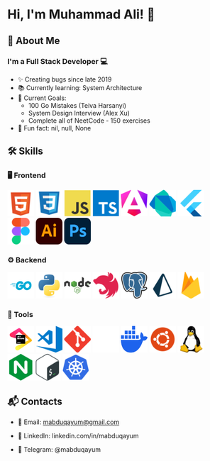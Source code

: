# Hi, I'm Muhammad Ali! 👋

## 🚀 About Me

### I'm a Full Stack Developer 💻

- ✨ Creating bugs since late 2019
- 📚 Currently learning: System Architecture
- 🎯 Current Goals:
    - 100 Go Mistakes (Teiva Harsanyi)
    - System Design Interview (Alex Xu)
    - Complete all of NeetCode - 150 exercises
- 🎲 Fun fact: nil, null, None

## 🛠️ Skills

### 🖥️ Frontend

<div>  
<a href="https://w3.org/html/"><img src="images/html5.svg" alt="html5" width="60" height="60"/></a> 
<a href="https://w3schools.com/css/"><img src="images/css3.svg" alt="css3" width="60" height="60"/></a> 
<a href="https://developer.mozilla.org/en-US/docs/Web/JavaScript"><img src="images/js.svg" alt="javascript" width="60" height="60"/></a> 
<a href="https://typescriptlang.org/"><img src="images/ts.svg" alt="typescript" width="60" height="60"/></a> 
<a href="https://angular.io"><img src="images/angular.svg" alt="angular" width="60" height="60"/></a>
<a href="https://dart.dev"><img src="images/dart.svg" alt="dart" width="60" height="60"/></a> 
<a href="https://flutter.dev"><img src="images/flutter.svg" alt="flutter" width="60" height="60"/></a> 
<a href="https://figma.com/"><img src="images/figma.svg" alt="figma" width="60" height="60"/></a> 
<a href="https://adobe.com/in/products/illustrator.html"><img src="images/adobe-illustrator.svg" alt="illustrator" width="60" height="60"/></a> 
<a href="https://photoshop.com/en"><img src="images/photoshop.svg" alt="photoshop" width="60" height="60"/></a> 
</div>

### ⚙️ Backend

<div>  
<a href="https://go.dev"><img src="images/go.svg" alt="go" width="60" height="60"/></a> 
<a href="https://python.org"><img src="images/py.svg" alt="python" width="60" height="60"/></a> 
<a href="https://nodejs.org"><img src="images/nodejs.svg" alt="nodejs" width="60" height="60"/></a> 
<a href="https://nestjs.com/"><img src="images/nestjs.svg" alt="nestjs" width="60" height="60"/></a> 
<a href="https://postgresql.org"><img src="images/psql.svg" alt="postgresql" width="60" height="60"/></a> 
<a href="https://prisma.io/"><img src="images/prisma.svg" alt="prisma js" width="60" height="60"/></a>  
<a href="https://firebase.google.com/"><img src="images/firebase.svg" alt="firebase" width="60" height="60"/> </a></div>

### 🔧 Tools

<div>
<a href="https://jetbrains.com/"><img src="images/jetbrains.svg" alt="git" width="60" height="60"/></a> 
<a href="https://code.visualstudio.com/"><img src="images/vscode.svg" alt="git" width="60" height="60"/></a> 
<a href="https://git-scm.com/"><img src="images/git.svg" alt="git" width="60" height="60"/></a> 
<a href="https://github.com/"><img src="images/github.svg" alt="github" width="60" height="60"/></a> 
<a href="https://docker.com/"><img src="images/docker.svg" alt="docker" width="60" height="60"/></a> 
<a href="https://ubuntu.com/"><img src="images/ubuntu.svg" alt="ubuntu" width="60" height="60"/></a> 
<a href="https://linux.org/"><img src="images/linux.svg" alt="linux" width="60" height="60"/></a> 
<a href="https://nginx.com"><img src="images/nginx.svg" alt="nginx" width="60" height="60"/></a><a href="https://gnu.org/software/bash/"><img src="images/bash.svg" alt="bash" width="60" height="60"/></a> 
<a href="https://kubernetes.io"><img src="images/kubernetes.svg" alt="kubernetes" width="60" height="60"/></a> 
</div>

## 📬 Contacts

- 📧 Email: mabduqayum@gmail.com

- 💼 LinkedIn: linkedin.com/in/mabduqayum
  
- 💬 Telegram: @mabduqayum
